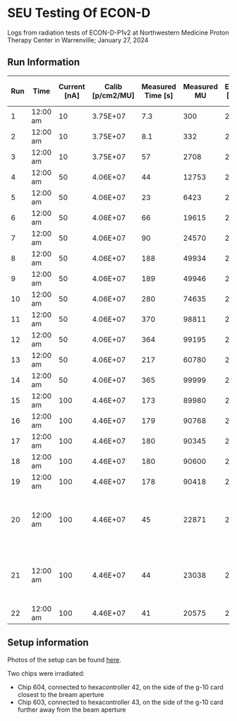 # SEU Testing Of ECON-D

Logs from radiation tests of ECON-D-P1v2 at Northwestern Medicine Proton Therapy Center in Warrenville; January 27, 2024

## Run Information

| Run   | Time     | Current [nA] | Calib [p/cm2/MU] | Measured Time [s] | Measured MU | Energy [MeV] | Computed Flux [p/cm2/s] | Measured Fluence [p/cm2] | Tot Fluence [p/cm2] | Notes |
| ----- | -------- | ------------ | ---------------- | ----------------- | ----------- | ------------ | ----------------------- | ------------------------ | ------------------- | ----- |
| 1     | 12:00 am |      10      |    3.75E+07      |       7.3         |    300      |      217     |         1.54E+09        |         1.13E+10         |      1.13E+10       |       |
| 2     | 12:00 am |      10      |    3.75E+07      |       8.1         |    332      |      217     |         1.54E+09        |         1.25E+10         |      2.37E+10       |       |
| 3     | 12:00 am |      10      |    3.75E+07      |       57          |    2708     |      217     |         1.78E+09        |         1.02E+11         |      1.25E+11       |       |
| 4     | 12:00 am |      50      |    4.06E+07      |       44          |    12753    |      217     |         1.18E+10        |         5.18E+11         |      6.43E+11       |       |
| 5     | 12:00 am |      50      |    4.06E+07      |       23          |    6423     |      217     |         1.13E+10        |         2.61E+11         |      9.04E+11       |       |
| 6     | 12:00 am |      50      |    4.06E+07      |       66          |    19615    |      217     |         1.21E+10        |         7.96E+11         |      1.70E+12       |       |
| 7     | 12:00 am |      50      |    4.06E+07      |       90          |    24570    |      217     |         1.11E+10        |         9.98E+11         |      2.70E+12       |       |
| 8     | 12:00 am |      50      |    4.06E+07      |       188         |    49934    |      217     |         1.08E+10        |         2.03E+12         |      4.73E+12       |       |
| 9     | 12:00 am |      50      |    4.06E+07      |       189         |    49946    |      217     |         1.07E+10        |         2.03E+12         |      6.75E+12       |       |
| 10    | 12:00 am |      50      |    4.06E+07      |       280         |    74635    |      217     |         1.08E+10        |         3.03E+12         |      9.78E+12       |       |
| 11    | 12:00 am |      50      |    4.06E+07      |       370         |    98811    |      217     |         1.08E+10        |         4.01E+12         |      1.38E+13       |       |
| 12    | 12:00 am |      50      |    4.06E+07      |       364         |    99195    |      217     |         1.11E+10        |         4.03E+12         |      1.78E+13       |       |
| 13    | 12:00 am |      50      |    4.06E+07      |       217         |    60780    |      217     |         1.14E+10        |         2.47E+12         |      2.03E+13       |       |
| 14    | 12:00 am |      50      |    4.06E+07      |       365         |    99999    |      217     |         1.11E+10        |         4.06E+12         |      2.43E+13       |       |
| 15    | 12:00 am |      100     |    4.46E+07      |       173         |    89980    |      217     |         2.32E+10        |         4.01E+12         |      2.84E+13       |       |
| 16    | 12:00 am |      100     |    4.46E+07      |       179         |    90768    |      217     |         2.26E+10        |         4.05E+12         |      3.24E+13       |       |
| 17    | 12:00 am |      100     |    4.46E+07      |       180         |    90345    |      217     |         2.24E+10        |         4.03E+12         |      3.64E+13       | PRBS  |
| 18    | 12:00 am |      100     |    4.46E+07      |       180         |    90600    |      217     |         2.24E+10        |         4.04E+12         |      4.05E+13       | PRBS  |
| 19    | 12:00 am |      100     |    4.46E+07      |       178         |    90418    |      217     |         2.27E+10        |         4.03E+12         |      4.45E+13       | PRBS  |
| 20    | 12:00 am |      100     |    4.46E+07      |       45          |    22871    |      217     |         2.27E+10        |         1.02E+12         |      4.55E+13       | ZS set to Ones, ZSm1 set to Zeros      |
| 21    | 12:00 am |      100     |    4.46E+07      |       44          |    23038    |      217     |         2.34E+10        |         1.03E+12         |      4.66E+13       | ZS set to Zeros, ZSm1 set to Ones |
| 22    | 12:00 am |      100     |    4.46E+07      |       41          |    20575    |      217     |         2.24E+10        |         9.18E+11         |      4.7479E+13     | PRBS  |

## Setup information

Photos of the setup can be found [here](https://photos.app.goo.gl/8tH3dyaNLDHt9M6m9).

Two chips were irradiated:
 - Chip 604, connected to hexacontroller 42, on the side of the g-10 card closest to the bream aperture
 - Chip 603, connected to hexacontroller 43, on the side of the g-10 card further away from the beam aperture
